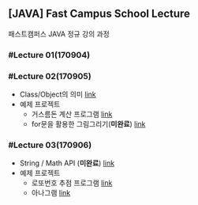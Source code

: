 ## [JAVA] Fast Campus School Lecture

패스트캠퍼스 JAVA 정규 강의 과정

### #Lecture 01(170904)

### #Lecture 02(170905)

* Class/Object의 의미 [link](https://github.com/RicheyHans/-JAVA-FC_School_Lecture/blob/master/Lecture/Lecture02_170905/lecture02_170905.md)
* 예제 프로젝트
  * 거스름돈 계산 프로그램 [link](https://github.com/RicheyHans/-JAVA-FC_School_Lecture/blob/master/Lecture/Lecture02_170905/Exercise/ChangeMoneyCalc.java)
  * for문을 활용한 그림그리기(**미완료**) [link](https://github.com/RicheyHans/-JAVA-FC_School_Lecture/tree/master/Lecture/Lecture02_170905/Exercise/FlowControllerQuiz)

### #Lecture 03(170906)

* String / Math API (**미완료**) [link](https://github.com/RicheyHans/-JAVA-FC_School_Lecture/blob/master/Lecture/Lecture03_170906/lecture03_170906.md)
* 예제 프로젝트
  * 로또번호 추점 프로그램 [link](https://github.com/RicheyHans/-JAVA-FC_School_Lecture/blob/master/Lecture/Lecture03_170906/Exercise/LottoMachine.java)
  * 아나그램 [link](https://github.com/RicheyHans/-JAVA-FC_School_Lecture/blob/master/Lecture/Lecture03_170906/Exercise/Anagram.java)

